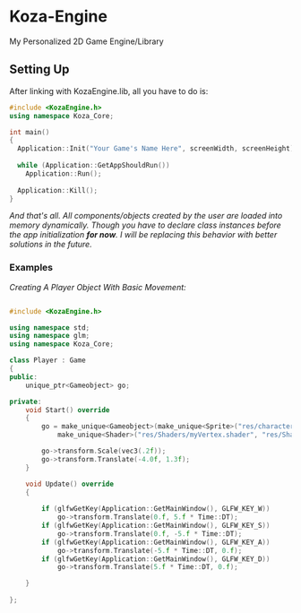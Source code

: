 # Koza-Engine
My Personalized 2D Game Engine/Library

## Setting Up

After linking with KozaEngine.lib, all you have to do is:
```cpp
#include <KozaEngine.h>
using namespace Koza_Core;

int main()
{
  Application::Init("Your Game's Name Here", screenWidth, screenHeight);
  
  while (Application::GetAppShouldRun())
    Application::Run();
    
  Application::Kill();
}
```
*And that's all. All components/objects created by the user are loaded into memory dynamically.
Though you have to declare class instances before the app initialization **for now**. I will be replacing this behavior
with better solutions in the future.*


### **Examples**
*Creating A Player Object With Basic Movement:*

```cpp

#include <KozaEngine.h>

using namespace std;
using namespace glm;
using namespace Koza_Core;

class Player : Game
{
public:
	unique_ptr<Gameobject> go;

private:
	void Start() override
	{
		go = make_unique<Gameobject>(make_unique<Sprite>("res/character.jpg"),
			make_unique<Shader>("res/Shaders/myVertex.shader", "res/Shaders/myFragment.shader"));

		go->transform.Scale(vec3(.2f));
		go->transform.Translate(-4.0f, 1.3f);
	}

	void Update() override
	{
		
		if (glfwGetKey(Application::GetMainWindow(), GLFW_KEY_W))
			go->transform.Translate(0.f, 5.f * Time::DT);
		if (glfwGetKey(Application::GetMainWindow(), GLFW_KEY_S))
			go->transform.Translate(0.f, -5.f * Time::DT);
		if (glfwGetKey(Application::GetMainWindow(), GLFW_KEY_A))
			go->transform.Translate(-5.f * Time::DT, 0.f);
		if (glfwGetKey(Application::GetMainWindow(), GLFW_KEY_D))
			go->transform.Translate(5.f * Time::DT, 0.f);

	}
  
};
```
